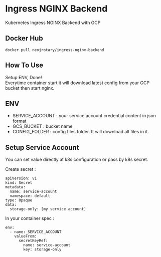 # Ingress NGINX Backend
Kubernetes Ingress NGINX Backend with GCP

## Docker Hub
`docker pull neojrotary/ingress-nginx-backend`

## How To Use
Setup ENV, Done!   
Everytime container start it will download latest config from your GCP bucket then start nginx.

## ENV
- SERVICE_ACCOUNT : your service account credential content in json format
- GCS_BUCKET : bucket name
- CONFIG_FOLDER : config files folder. It will download all files in it.

## Setup Service Account
You can set value directly at k8s configuration or pass by k8s secret.

Create secret : 
```
apiVersion: v1
kind: Secret
metadata:
  name: service-account
  namespace: default
type: Opaque
data:
  storage-only: [my service account]
```

In your container spec :
```
env:
  - name: SERVICE_ACCOUNT
    valueFrom:
      secretKeyRef:
        name: service-account
        key: storage-only
```
